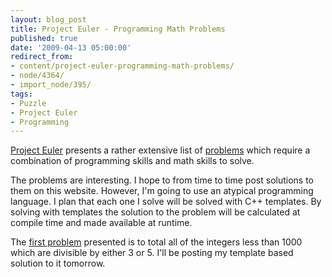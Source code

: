```yaml
---
layout: blog_post
title: Project Euler - Programming Math Problems
published: true
date: '2009-04-13 05:00:00'
redirect_from:
- content/project-euler-programming-math-problems/
- node/4364/
- import_node/395/
tags:
- Puzzle
- Project Euler
- Programming
---
```


[Project Euler](http://projecteuler.net/) presents a rather extensive list of [problems](http://projecteuler.net/index.php?section=problems) which require a combination of programming skills and math skills to solve. 

The problems are interesting. I hope to from time to time post solutions to them on this website. However, I'm going to use an atypical programming language. I plan that each one I solve will be solved with C++ templates. By solving with templates the solution to the problem will be calculated at compile time and made available at runtime. 

The [first problem](http://projecteuler.net/index.php?section=problems&id=1) presented is to total all of the integers less than 1000 which are divisible by either 3 or 5. I'll be posting my template based solution to it tomorrow.
